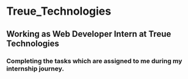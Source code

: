 # Treue_Technologies
## Working as Web Developer Intern at Treue Technologies 
### Completing the tasks which are assigned to me during my internship journey.
